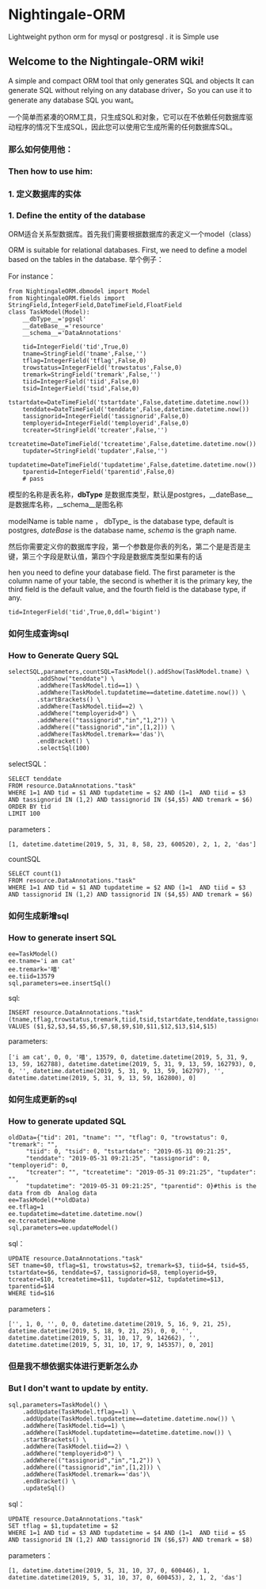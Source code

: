 # Nightingale-ORM
Lightweight python orm for  mysql or postgresql . it is Simple use
## Welcome to the Nightingale-ORM wiki!
A simple and compact ORM tool that only generates SQL and objects
It can generate SQL without relying on any database driver，So you can use it to generate any database SQL you want。

一个简单而紧凑的ORM工具，只生成SQL和对象，它可以在不依赖任何数据库驱动程序的情况下生成SQL，因此您可以使用它生成所需的任何数据库SQL。
### 那么如何使用他：
### Then how to use him:
### 1. 定义数据库的实体
### 1. Define the entity of the database
ORM适合关系型数据库。首先我们需要根据数据库的表定义一个model（class）

ORM is suitable for relational databases. First, we need to define a model based on the tables in the database.
举个例子：

For instance：
```
from NightingaleORM.dbmodel import Model
from NightingaleORM.fields import StringField,IntegerField,DateTimeField,FloatField
class TaskModel(Model):
    __dbType__='pgsql'
    __dateBase__='resource'
    __schema__='DataAnnotations'

    tid=IntegerField('tid',True,0)
    tname=StringField('tname',False,'')
    tflag=IntegerField('tflag',False,0)
    trowstatus=IntegerField('trowstatus',False,0)
    tremark=StringField('tremark',False,'')
    tiid=IntegerField('tiid',False,0)
    tsid=IntegerField('tsid',False,0)
    tstartdate=DateTimeField('tstartdate',False,datetime.datetime.now())
    tenddate=DateTimeField('tenddate',False,datetime.datetime.now())
    tassignorid=IntegerField('tassignorid',False,0)
    temployerid=IntegerField('temployerid',False,0)
    tcreater=StringField('tcreater',False,'')
    tcreatetime=DateTimeField('tcreatetime',False,datetime.datetime.now())
    tupdater=StringField('tupdater',False,'')
    tupdatetime=DateTimeField('tupdatetime',False,datetime.datetime.now())
    tparentid=IntegerField('tparentid',False,0)
    # pass
```
模型的名称是表名称，__dbType__ 是数据库类型，默认是postgres，__dateBase__是数据库名称，__schema__是图名称

modelName is table name ， dbType_ is the database type, default is postgres, _dateBase_ is the database name, _schema_ is the graph name.

然后你需要定义你的数据库字段，第一个参数是你表的列名，第二个是是否是主键，第三个字段是默认值，第四个字段是数据库类型如果有的话

hen you need to define your database field. The first parameter is the column name of your table, the second is whether it is the primary key, the third field is the default value, and the fourth field is the database type, if any.
```
tid=IntegerField('tid',True,0,ddl='bigint')
```
### 如何生成查询sql
### How to Generate Query SQL
```
selectSQL,parameters,countSQL=TaskModel().addShow(TaskModel.tname) \
        .addShow("tenddate") \
        .addWhere(TaskModel.tid==1) \
        .addWhere(TaskModel.tupdatetime==datetime.datetime.now()) \
        .startBrackets() \
        .addWhere(TaskModel.tiid==2) \
        .addWhere("temployerid>0") \
        .addWhere(("tassignorid","in","1,2")) \
        .addWhere(("tassignorid","in",[1,2])) \
        .addWhere(TaskModel.tremark=='das')\
        .endBracket() \
        .selectSql(100)
```
selectSQL：
```
SELECT tenddate 
FROM resource.DataAnnotations."task"   
WHERE 1=1 AND tid = $1 AND tupdatetime = $2 AND (1=1  AND tiid = $3 AND tassignorid IN (1,2) AND tassignorid IN ($4,$5) AND tremark = $6) 
ORDER BY tid 
LIMIT 100
```
parameters：
```
[1, datetime.datetime(2019, 5, 31, 8, 58, 23, 600520), 2, 1, 2, 'das']
```
countSQL
```
SELECT count(1) 
FROM resource.DataAnnotations."task"   
WHERE 1=1 AND tid = $1 AND tupdatetime = $2 AND (1=1  AND tiid = $3 AND tassignorid IN (1,2) AND tassignorid IN ($4,$5) AND tremark = $6) 
```


### 如何生成新增sql
### How to generate insert SQL
```
ee=TaskModel()
ee.tname='i am cat'
ee.tremark='喵'
ee.tiid=13579
sql,parameters=ee.insertSql()
```
sql:
```
INSERT resource.DataAnnotations."task" (tname,tflag,trowstatus,tremark,tiid,tsid,tstartdate,tenddate,tassignorid,temployerid,tcreater,tcreatetime,tupdater,tupdatetime,tparentid) 
VALUES ($1,$2,$3,$4,$5,$6,$7,$8,$9,$10,$11,$12,$13,$14,$15)
```
parameters:
```
['i am cat', 0, 0, '喵', 13579, 0, datetime.datetime(2019, 5, 31, 9, 13, 59, 162788), datetime.datetime(2019, 5, 31, 9, 13, 59, 162793), 0, 0, '', datetime.datetime(2019, 5, 31, 9, 13, 59, 162797), '', datetime.datetime(2019, 5, 31, 9, 13, 59, 162800), 0]
```
### 如何生成更新的sql
### How to generate updated SQL
```
oldData={"tid": 201, "tname": "", "tflag": 0, "trowstatus": 0, "tremark": "",
     "tiid": 0, "tsid": 0, "tstartdate": "2019-05-31 09:21:25", 
     "tenddate": "2019-05-31 09:21:25", "tassignorid": 0, "temployerid": 0, 
     "tcreater": "", "tcreatetime": "2019-05-31 09:21:25", "tupdater": "", 
     "tupdatetime": "2019-05-31 09:21:25", "tparentid": 0}#this is the data from db  Analog data
ee=TaskModel(**oldData)
ee.tflag=1
ee.tupdatetime=datetime.datetime.now()
ee.tcreatetime=None
sql,parameters=ee.updateModel()
```
sql：
```
UPDATE resource.DataAnnotations."task" 
SET tname=$0, tflag=$1, trowstatus=$2, tremark=$3, tiid=$4, tsid=$5, tstartdate=$6, tenddate=$7, tassignorid=$8, temployerid=$9, tcreater=$10, tcreatetime=$11, tupdater=$12, tupdatetime=$13, tparentid=$14 
WHERE tid=$16
```
parameters：
```
['', 1, 0, '', 0, 0, datetime.datetime(2019, 5, 16, 9, 21, 25), datetime.datetime(2019, 5, 18, 9, 21, 25), 0, 0, '', datetime.datetime(2019, 5, 31, 10, 17, 9, 142662), '', datetime.datetime(2019, 5, 31, 10, 17, 9, 145357), 0, 201]
```
### 但是我不想依据实体进行更新怎么办
### But I don't want to update by entity.
```
sql,parameters=TaskModel() \
    .addUpdate(TaskModel.tflag==1) \
    .addUpdate(TaskModel.tupdatetime==datetime.datetime.now()) \
    .addWhere(TaskModel.tid==1) \
    .addWhere(TaskModel.tupdatetime==datetime.datetime.now()) \
    .startBrackets() \
    .addWhere(TaskModel.tiid==2) \
    .addWhere("temployerid>0") \
    .addWhere(("tassignorid","in","1,2")) \
    .addWhere(("tassignorid","in",[1,2])) \
    .addWhere(TaskModel.tremark=='das')\
    .endBracket() \
    .updateSql()
```
sql：
```
UPDATE resource.DataAnnotations."task"
SET tflag = $1,tupdatetime = $2
WHERE 1=1 AND tid = $3 AND tupdatetime = $4 AND (1=1  AND tiid = $5 AND tassignorid IN (1,2) AND tassignorid IN ($6,$7) AND tremark = $8)
```
parameters：
```
[1, datetime.datetime(2019, 5, 31, 10, 37, 0, 600446), 1, datetime.datetime(2019, 5, 31, 10, 37, 0, 600453), 2, 1, 2, 'das']
```
